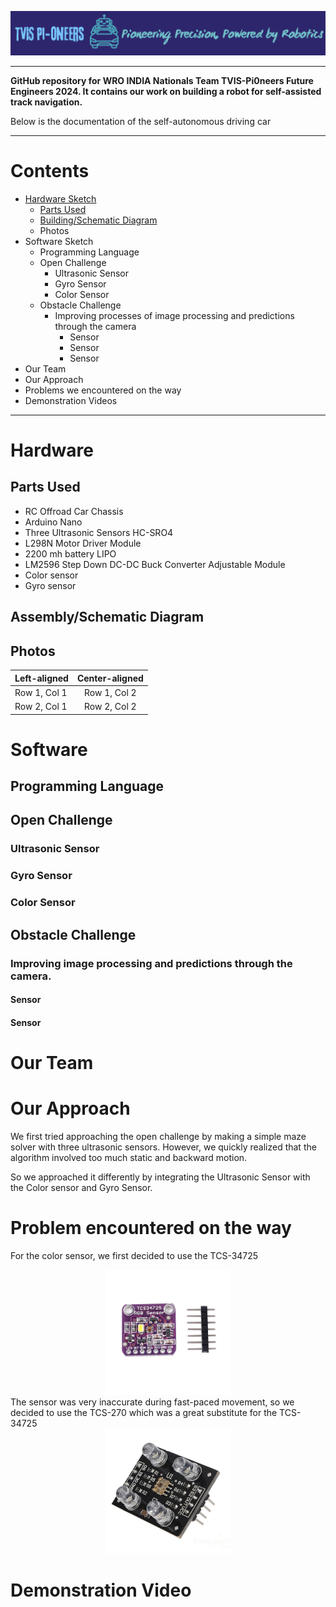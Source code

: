![Logo of TVIS-PiOneers](Logo.png)
___
**GitHub repository for WRO INDIA Nationals Team TVIS-Pi0neers Future Engineers 2024. It contains our work on building a robot for self-assisted track navigation.**

Below is the documentation of the self-autonomous driving car
___
# Contents
- [Hardware Sketch](#hardware)
  - [Parts Used](#parts-used)
  - [Building/Schematic Diagram](Building/Schematic-Diagram)
  - Photos
- Software Sketch
  - Programming Language 
  - Open Challenge
     - Ultrasonic Sensor
     - Gyro Sensor
     - Color Sensor
  - Obstacle Challenge 
    - Improving processes of image processing and predictions through the camera
       - Sensor
       - Sensor
       - Sensor
- Our Team
- Our Approach
- Problems we encountered on the way
- Demonstration Videos 
 ___
 # Hardware
 ## Parts Used
- RC Offroad Car Chassis 
- Arduino Nano
- Three Ultrasonic Sensors HC-SRO4 
- L298N Motor Driver Module
- 2200 mh battery LIPO
- LM2596 Step Down DC-DC Buck Converter Adjustable Module
- Color sensor
- Gyro sensor
## Assembly/Schematic Diagram 
## Photos
| Left-aligned | Center-aligned |
|:-------------|:--------------:|
| Row 1, Col 1 | Row 1, Col 2   | 
| Row 2, Col 1 | Row 2, Col 2   | 
# Software 
## Programming Language 
## Open Challenge
### Ultrasonic Sensor
### Gyro Sensor
### Color Sensor
## Obstacle Challenge 
### Improving image processing and predictions through the camera.
#### Sensor
#### Sensor
# Our Team
# Our Approach
We first tried approaching the open challenge by making a simple maze solver with three ultrasonic sensors. However, we quickly realized that the algorithm involved too much static and backward motion.

So we approached it differently by integrating the Ultrasonic Sensor with the Color sensor and Gyro Sensor.
# Problem encountered on the way
For the color sensor, we first decided to use the TCS-34725

<div align="center">
<img src="TCS-34725.jpg" alt="Placeholder Image" width="200" height="200">
</div>
The sensor was very inaccurate during fast-paced movement, so we decided to use the TCS-270 which was a great substitute for the TCS-34725

<div align="center">
<img src="TCS-230.jpg" alt="Placeholder Image" width="200" height="200">
</div>

# Demonstration Video

